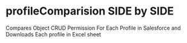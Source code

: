 # profileComparision SIDE by SIDE
 Compares  Object CRUD Permission For Each Profile in Salesforce  and Downloads Each profile in Excel sheet
